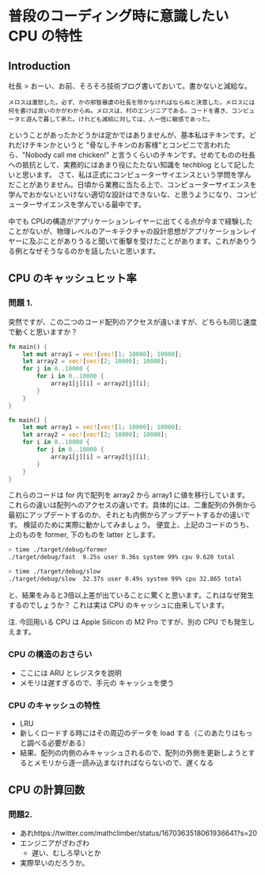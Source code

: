 # 普段のコーディング時に意識したい CPU の特性

## Introduction

社長 > おーい、お前、そろそろ技術ブログ書いておいて。書かないと減給な。

```
メロスは激怒した。必ず、かの邪智暴虐の社長を除かなければならぬと決意した。メロスには何を書けば良いのかがわからぬ。メロスは、村のエンジニアである。コードを書き、コンピュータと遊んで暮して来た。けれども減給に対しては、人一倍に敏感であった。
```

ということがあったかどうかは定かではありませんが、基本私はチキンです。どれだけチキンかというと "骨なしチキンのお客様"とコンビニで言われたら、"Nobody call me chicken!" と言うくらいのチキンです。せめてものの社長への抵抗として、実務的にはあまり役にたたない知識を techblog として記したいと思います。
 さて、私は正式にコンピューターサイエンスという学問を学んだことがありません。日頃から業務に当たる上で、コンピューターサイエンスを学んでおかないといけない適切な設計はできないな、と思うようになり、コンピューターサイエンスを学んでいる最中です。

 中でも CPUの構造がアプリケーションレイヤーに出てくる点が今まで経験したことがないが、物理レベルのアーキテクチャの設計思想がアプリケーションレイヤーに及ぶことがありうると聞いて衝撃を受けたことがあります。これがありうる例となぜそうなるのかを話したいと思います。


## CPU のキャッシュヒット率

### 問題 1.

突然ですが、この二つのコード配列のアクセスが違いますが、どちらも同じ速度で動くと思いますか？

```rust
fn main() {
    let mut array1 = vec![vec![1; 10000]; 10000];
    let array2 = vec![vec![2; 10000]; 10000];
    for j in 0..10000 {
        for i in 0..10000 {
            array1[j][i] = array2[j][i];
        }
    }
}
```

```rust
fn main() {
    let mut array1 = vec![vec![1; 10000]; 10000];
    let array2 = vec![vec![2; 10000]; 10000];
    for i in 0..10000 {
        for j in 0..10000 {
            array1[j][i] = array2[j][i];
        }
    }
}
```

これらのコードは for 内で配列を array2 から array1 に値を移行しています。
これらの違いは配列へのアクセスの違いです。具体的には、二重配列の外側から最初にアップデートするのか、それとも内側からアップデートするかの違いです。
検証のために実際に動かしてみましょう。
便宜上、上記のコードのうち、上のものを former, 下のものを latter とします。

``` sh
> time ./target/debug/former
./target/debug/fast  9.25s user 0.36s system 99% cpu 9.620 total

```


```sh
> time ./target/debug/slow
./target/debug/slow  32.37s user 0.49s system 99% cpu 32.865 total
```

と、結果をみると3倍以上差が出ていることに驚くと思います。これはなぜ発生するのでしょうか？ これは実は CPU のキャッシュに由来しています。

注. 今回用いる CPU は Apple Silicon の M2 Pro ですが、別の CPU でも発生しえます。

### CPU の構造のおさらい

- ここには ARU とレジスタを説明
- メモリは遅すぎるので、手元の キャッシュを使う

### CPU のキャッシュの特性

- LRU
- 新しくロードする時にはその周辺のデータを load する（このあたりはもっと調べる必要がある）
- 結果、配列の内側のみキャッシュされるので、配列の外側を更新しようとするとメモリから逐一読み込まなければならないので、遅くなる



## CPU の計算回数

### 問題2.

- あれhttps://twitter.com/mathclimber/status/1670363518061936641?s=20
- エンジニアがざわざわ
  - 遅い、むしろ早いとか
- 実際早いのだろうか。



